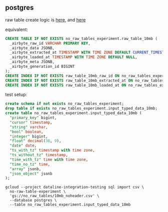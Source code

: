 ## postgres

raw table create logic is [here](https://github.com/airbytehq/airbyte/blob/86aad30849a4f2ba5fd60efc53650ba9956d7f34/airbyte-cdk/java/airbyte-cdk/db-destinations/src/main/kotlin/io/airbyte/cdk/integrations/destination/jdbc/JdbcSqlOperations.kt#L112),
and [here](https://github.com/airbytehq/airbyte/blob/86aad30849a4f2ba5fd60efc53650ba9956d7f34/airbyte-integrations/connectors/destination-postgres/src/main/kotlin/io/airbyte/integrations/destination/postgres/PostgresSqlOperations.kt#L29)

equivalent:
```sql
CREATE TABLE IF NOT EXISTS no_raw_tables_experiment.raw_table_10mb (
  _airbyte_raw_id VARCHAR PRIMARY KEY,
  _airbyte_data JSONB,
  _airbyte_extracted_at TIMESTAMP WITH TIME ZONE DEFAULT CURRENT_TIMESTAMP,
  _airbyte_loaded_at TIMESTAMP WITH TIME ZONE DEFAULT NULL,
  _airbyte_meta JSONB,
  _airbyte_generation_id BIGINT
);
CREATE INDEX IF NOT EXISTS raw_table_10mb_raw_id ON no_raw_tables_experiment.raw_table_10mb(_airbyte_raw_id)
CREATE INDEX IF NOT EXISTS raw_table_10mb_extracted_at ON no_raw_tables_experiment.raw_table_10mb(_airbyte_extracted_at)
CREATE INDEX IF NOT EXISTS raw_table_10mb_loaded_at ON no_raw_tables_experiment.raw_table_10mb(_airbyte_loaded_at, _airbyte_extracted_at)
```

test setup:
```sql
create schema if not exists no_raw_tables_experiment;
drop table if exists no_raw_tables_experiment.input_typed_data_10mb;
create table no_raw_tables_experiment.input_typed_data_10mb (
  "primary_key" bigint,
  "cursor" timestamp,
  "string" varchar,
  "bool" boolean,
  "integer" bigint,
  "float" decimal(38, 9),
  "date" date,
  "ts_with_tz" timestamp with time zone,
  "ts_without_tz" timestamp,
  "time_with_tz" time with time zone,
  "time_no_tz" time,
  "array" jsonb,
  "json_object" jsonb
);

```

```shell
gcloud --project dataline-integration-testing sql import csv \
  no-raw-table-experiment \
  'gs://no_raw_tables/10mb_noheader.csv' \
  --database postgres \
  --table no_raw_tables_experiment.input_typed_data_10mb
```
